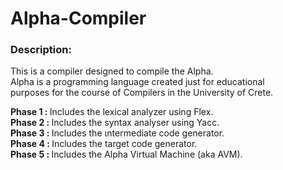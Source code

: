 Alpha-Compiler
==============

<h3>Description:</h3>
This is a compiler designed to compile the Alpha.<br>
Alpha is a programming language created just for educational<br>
purposes for the course of Compilers in the University of Crete.<br>

<b>Phase 1 : </b>Includes the lexical analyzer using Flex.<br>
<b>Phase 2 : </b>Includes the syntax analyser using Yacc.<br>
<b>Phase 3 : </b>Includes the ιntermediate code generator.<br>
<b>Phase 4 : </b>Includes the target code generator.<br>
<b>Phase 5 : </b>Includes the Alpha Virtual Machine (aka AVM).